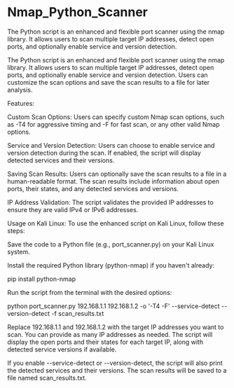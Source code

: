 # Nmap_Python_Scanner
The Python script is an enhanced and flexible port scanner using the nmap library. It allows users to scan multiple target IP addresses, detect open ports, and optionally enable service and version detection.


The Python script is an enhanced and flexible port scanner using the nmap library. It allows users to scan multiple target IP addresses, detect open ports, and optionally enable service and version detection. Users can customize the scan options and save the scan results to a file for later analysis.

Features:

Custom Scan Options: Users can specify custom Nmap scan options, such as -T4 for aggressive timing and -F for fast scan, or any other valid Nmap options.

Service and Version Detection: Users can choose to enable service and version detection during the scan. If enabled, the script will display detected services and their versions.

Saving Scan Results: Users can optionally save the scan results to a file in a human-readable format. The scan results include information about open ports, their states, and any detected services and versions.

IP Address Validation: The script validates the provided IP addresses to ensure they are valid IPv4 or IPv6 addresses.

Usage on Kali Linux:
To use the enhanced script on Kali Linux, follow these steps:

Save the code to a Python file (e.g., port_scanner.py) on your Kali Linux system.

Install the required Python library (python-nmap) if you haven't already:

pip install python-nmap


Run the script from the terminal with the desired options:

python port_scanner.py 192.168.1.1 192.168.1.2 -o '-T4 -F' --service-detect --version-detect -f scan_results.txt


Replace 192.168.1.1 and 192.168.1.2 with the target IP addresses you want to scan. You can provide as many IP addresses as needed. The script will display the open ports and their states for each target IP, along with detected service versions if available.

If you enable --service-detect or --version-detect, the script will also print the detected services and their versions. The scan results will be saved to a file named scan_results.txt.

